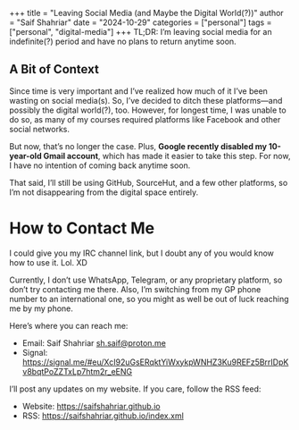 +++
title = "Leaving Social Media (and Maybe the Digital World(?))"
author = "Saif Shahriar"
date = "2024-10-29"
categories = ["personal"]
tags = ["personal", "digital-media"]
+++
TL;DR: I’m leaving social media for an indefinite(?) period and have no plans to
return anytime soon.

A Bit of Context
----------------
Since time is very important and I’ve realized how much of it I’ve been wasting
on social media(s). So, I’ve decided to ditch these platforms—and possibly
the digital world(?), too. However, for longest time, I was unable to do so, as
many of my courses required platforms like Facebook and other social networks.

But now, that’s no longer the case. Plus, **Google recently disabled my
10-year-old Gmail account**, which has made it easier to take this step. For
now, I have no intention of coming back anytime soon.

That said, I’ll still be using GitHub, SourceHut, and a few other platforms, so
I’m not disappearing from the digital space entirely.

How to Contact Me
=================
I could give you my IRC channel link, but I doubt any of you would know how to
use it. Lol. XD

Currently, I don’t use WhatsApp, Telegram, or any proprietary platform, so don’t
try contacting me there. Also, I’m switching from my GP phone number to an
international one, so you might as well be out of luck reaching me by my phone.


Here’s where you can reach me:
- Email: Saif Shahriar <sh.saif@proton.me>
- Signal: https://signal.me/#eu/XcI92uGsERqktYiWxykpWNHZ3Ku9REFz5BrrIDpKv8bqtPoZZTxLp7htm2r_eENG

I’ll post any updates on my website. If you care, follow the RSS feed:
- Website: https://saifshahriar.github.io
- RSS: https://saifshahriar.github.io/index.xml
